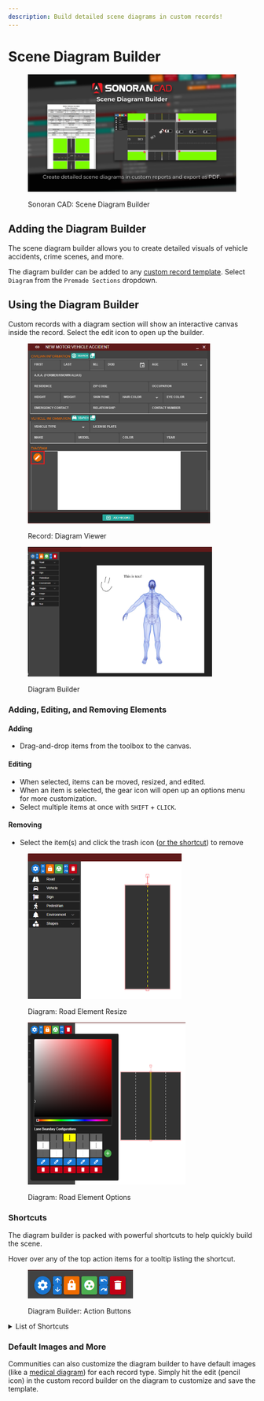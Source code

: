 ```yaml
---
description: Build detailed scene diagrams in custom records!
---
```


# Scene Diagram Builder

<figure><img src="../../.gitbook/assets/base (1).png" alt=""><figcaption><p>Sonoran CAD: Scene Diagram Builder</p></figcaption></figure>

## Adding the Diagram Builder

The scene diagram builder allows you to create detailed visuals of vehicle accidents, crime scenes, and more.

The diagram builder can be added to any [custom record template](../customization/creating-custom-record-and-report-types.md). Select `Diagram` from the `Premade Sections` dropdown.

## Using the Diagram Builder

Custom records with a diagram section will show an interactive canvas inside the record. Select the edit icon to open up the builder.

<div><figure><img src="../../.gitbook/assets/image (2) (1).png" alt="" width="371"><figcaption><p>Record: Diagram Viewer</p></figcaption></figure> <figure><img src="../../.gitbook/assets/image (83).png" alt="" width="375"><figcaption><p>Diagram Builder</p></figcaption></figure></div>

### Adding, Editing, and Removing Elements

#### Adding

* Drag-and-drop items from the toolbox to the canvas.

#### Editing

* When selected, items can be moved, resized, and edited.
* When an item is selected, the gear icon will open up an options menu for more customization.
* Select multiple items at once with `SHIFT` + `CLICK`.

#### Removing

* Select the item(s) and click the trash icon ([or the shortcut](scene-diagram-builder.md#shortcuts)) to remove

<div><figure><img src="../../.gitbook/assets/image (2) (1) (1).png" alt="" width="313"><figcaption><p>Diagram: Road Element Resize</p></figcaption></figure> <figure><img src="../../.gitbook/assets/image (4).png" alt="" width="321"><figcaption><p>Diagram: Road Element Options</p></figcaption></figure></div>

### Shortcuts

The diagram builder is packed with powerful shortcuts to help quickly build the scene.

Hover over any of the top action items for a tooltip listing the shortcut.

<figure><img src="../../.gitbook/assets/image (3).png" alt=""><figcaption><p>Diagram Builder: Action Buttons</p></figcaption></figure>

<details>

<summary>List of Shortcuts</summary>

| Shortcut                                | Description                                                                                     |
| --------------------------------------- | ----------------------------------------------------------------------------------------------- |
| `O`                                     | Opens the item options/settings when an element is selected.                                    |
| `UP ARROW` or `SHIFT` + `UP ARROW`      | <p>Moves the selected item up a layer.<br>Shift option brings it to the very top.</p>           |
| `DOWN ARROW` or `SHIFT` + `DOWN ARROW`  | <p>Moves the selected item down a layer.<br>Shift option brings it to the very bottom.</p>      |
| `L`                                     | Locks the selected item(s) from moving.                                                         |
| `G`                                     | Groups or ungroups the selected items together. Use `SHIFT` + `CLICK` to select multiple items. |
| `CTRL` + `Z`                            | Undo last action(s)                                                                             |
| `CTRL` + `SHIFT` + `Z`                  | Redo last action(s)                                                                             |
| `DELETE`                                | Delete selected item(s)                                                                         |
| `CTRL` + `C`                            | Copy selected item(s)                                                                           |
| `CTRL` + `V`                            | Paste copied item(s)                                                                            |



</details>

### Default Images and More

Communities can also customize the diagram builder to have default images (like a [medical diagram](scene-diagram-builder.md#using-the-diagram-builder)) for each record type. Simply hit the edit (pencil icon) in the custom record builder on the diagram to customize and save the template.
